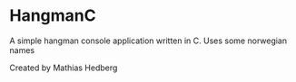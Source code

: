 HangmanC
========
A simple hangman console application written in C. Uses some norwegian names

Created by Mathias Hedberg
